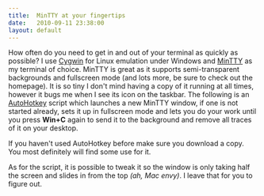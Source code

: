 ```yaml
---
title:  MinTTY at your fingertips
date:   2010-09-11 23:38:00
layout: default
---
```


How often do you need to get in and out of your terminal as quickly as possible? I use [Cygwin](http://www.cygwin.com) for Linux emulation under Windows and [MinTTY](http://code.google.com/p/mintty/) as my terminal of choice. MinTTY is great as it supports semi-transparent backgrounds and fullscreen mode (and lots more, be sure to check out the homepage). It is so tiny I don't mind having a copy of it running at all times, however it bugs me when I see its icon on the taskbar. The following is an [AutoHotkey](http://www.autohotkey.com/) script which launches a new MinTTY window, if one is not started already, sets it up in fullscreen mode and lets you do your work until you press **Win+C** again to send it to the background and remove all traces of it on your desktop.

<script src="http://gist.github.com/575520.js"></script>

If you haven't used AutoHotkey before make sure you download a copy. You most definitely will find some use for it.

As for the script, it is possible to tweak it so the window is only taking half the screen and slides in from the top *(ah, Mac envy)*. I leave that for you to figure out.
